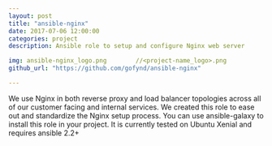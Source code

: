 ```yaml
---
layout: post
title: "ansible-nginx"
date: 2017-07-06 12:00:00
categories: project
description: Ansible role to setup and configure Nginx web server

img: ansible-nginx_logo.png        //<project-name_logo>.png 
github_url: "https://github.com/gofynd/ansible-nginx"

---
```


<p>
We use Nginx in both reverse proxy and load balancer topologies across all of our customer facing and internal services. We created this role to ease out and standardize the Nginx setup process. You can use ansible-galaxy to install this role in your project. It is currently tested on Ubuntu Xenial and requires ansible 2.2+
</p>
